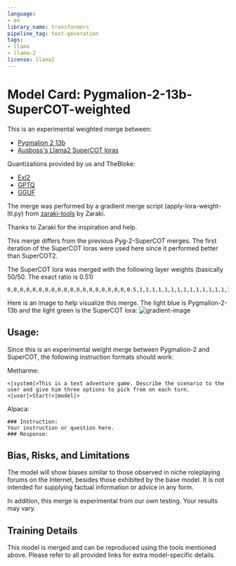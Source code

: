 ```yaml
---
language:
- en
library_name: transformers
pipeline_tag: text-generation
tags:
- llama
- llama-2
license: llama2
---
```


# Model Card: Pygmalion-2-13b-SuperCOT-weighted

This is an experimental weighted merge between:
- [Pygmalion 2 13b](https://huggingface.co/PygmalionAI/pygmalion-2-13b)
- [Ausboss's Llama2 SuperCOT loras](https://huggingface.co/ausboss/llama2-13b-supercot-loras)

Quantizations provided by us and TheBloke:
- [Exl2](https://huggingface.co/royallab/Pygmalion-2-13b-SuperCOT-weighed-exl2)
- [GPTQ](https://huggingface.co/TheBloke/Pygmalion-2-13B-SuperCOT-weighed-GPTQ)
- [GGUF](https://huggingface.co/TheBloke/Pygmalion-2-13B-SuperCOT-weighed-GGUF)

The merge was performed by a gradient merge script (apply-lora-weight-ltl.py) from [zaraki-tools](https://github.com/zarakiquemparte/zaraki-tools) by Zaraki.

Thanks to Zaraki for the inspiration and help.

This merge differs from the previous Pyg-2-SuperCOT merges. The first iteration of the SuperCOT loras were used here since it performed better than SuperCOT2.

The SuperCOT lora was merged with the following layer weights (basically 50/50. The exact ratio is 0.51)
```
0,0,0,0,0,0,0,0,0,0,0,0,0,0,0,0,0,0,0,0.5,1,1,1,1,1,1,1,1,1,1,1,1,1,1,1,1,1,1,1,1
```

Here is an image to help visualize this merge. The light blue is Pygmalion-2-13b and the light green is the SuperCOT lora:
![gradient-image](https://files.catbox.moe/ndbz7t.png)

## Usage:

Since this is an experimental weight merge between Pygmalion-2 and SuperCOT, the following instruction formats should work:

Metharme:

```
<|system|>This is a text adventure game. Describe the scenario to the user and give him three options to pick from on each turn.<|user|>Start!<|model|>
```

Alpaca:

```
### Instruction:
Your instruction or question here.
### Response:
```

## Bias, Risks, and Limitations

The model will show biases similar to those observed in niche roleplaying forums on the Internet, besides those exhibited by the base model. It is not intended for supplying factual information or advice in any form.

In addition, this merge is experimental from our own testing. Your results may vary.

## Training Details

This model is merged and can be reproduced using the tools mentioned above. Please refer to all provided links for extra model-specific details.